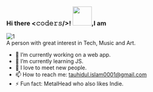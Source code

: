 <!--
**Faravhe/Faravhe** is a ✨ _special_ ✨ repository because its `README.md` (this file) appears on your GitHub profile.

Here are some ideas to get you started:

- 🔭 I’m currently working on ...

- 👯 I’m looking to collaborate on ...
- 🤔 I’m looking for help with ...
- 💬 Ask me about ...
- 📫 How to reach me: ...
- 😄 Pronouns: ...
- ⚡ Fun fact: ...
-->
### Hi there <𝚌𝚘𝚍𝚎𝚛𝚜/>! <img src="https://media.giphy.com/media/48WRWGKtkR5LP1SpPs/giphy.gif" width="50px">,I am 
![1](https://media.giphy.com/media/omyNSElc3uBUxXZrPa/giphy.gif)
<br>
A person with great interest in Tech, Music and Art.
 
- 🔭 I’m currently working on a web app.
- 🌱 I’m currently learning JS. 
- 👯 I love to meet new people.
- 📫 How to reach me: tauhidul.islam0001@gmail.com
- ⚡ Fun fact: MetalHead who also likes Indie.

